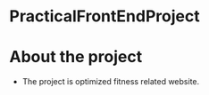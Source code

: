 # PracticalFrontEndProject

# About the project
* The project is optimized fitness related website.
